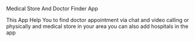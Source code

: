 Medical Store And Doctor Finder App

This App Help You to find doctor appointment via chat and video calling or physically and medical store in your area you can also add hospitals in the app

